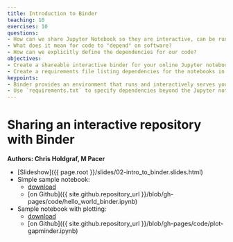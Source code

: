 ```yaml
---
title: Introduction to Binder
teaching: 10
exercises: 10
questions:
- How can we share Jupyter Notebook so they are interactive, can be run, and modified?
- What does it mean for code to "depend" on software?
- How can we explicitly define the dependencies for our code?
objectives:
- Create a shareable interactive binder for your online Jupyter notebooks.
- Create a requirements file listing dependencies for the notebooks in your repository.
keypoints:
- Binder provides an environment that runs and interactively serves your Jupyter notebooks.
- Use `requirements.txt` to specify dependencies beyond the Jupyter notebook execution environment itself. Typically, this will at least be any package you `import` in your Python code.
---
```


# Sharing an interactive repository with Binder

**Authors: Chris Holdgraf, M Pacer**

* [Slideshow]({{ page.root }}/slides/02-intro_to_binder.slides.html)
* Simple sample notebook:
    - [download](../code/hello_world_binder.ipynb)
    - [on Github]({{ site.github.repository_url }}/blob/gh-pages/code/hello_world_binder.ipynb)
* Sample notebook with plotting:
    - [download](../code/plot-gapminder.ipynb)
    - [on Github]({{ site.github.repository_url }}/blob/gh-pages/code/plot-gapminder.ipynb)
